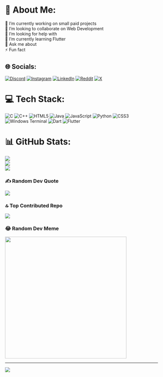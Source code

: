 # 💫 About Me:
🔭 I’m currently working on small paid projects<br>👯 I’m looking to collaborate on Web Development<br>🤝 I’m looking for help with<br>🌱 I’m currently learning Flutter<br>💬 Ask me about<br>⚡ Fun fact


## 🌐 Socials:
[![Discord](https://img.shields.io/badge/Discord-%237289DA.svg?logo=discord&logoColor=white)](https://discord.gg/https://discord.com/invite/W3PyRxQx) [![Instagram](https://img.shields.io/badge/Instagram-%23E4405F.svg?logo=Instagram&logoColor=white)](https://instagram.com/rajvardhan751) [![LinkedIn](https://img.shields.io/badge/LinkedIn-%230077B5.svg?logo=linkedin&logoColor=white)](https://linkedin.com/in/https://www.linkedin.com/in/raj-vardhan-singh-050795290) [![Reddit](https://img.shields.io/badge/Reddit-%23FF4500.svg?logo=Reddit&logoColor=white)](https://reddit.com/user/Fantastic_Ad_1924) [![X](https://img.shields.io/badge/X-black.svg?logo=X&logoColor=white)](https://x.com/@Raj2006Vs) 

# 💻 Tech Stack:
![C](https://img.shields.io/badge/c-%2300599C.svg?style=for-the-badge&logo=c&logoColor=white) ![C++](https://img.shields.io/badge/c++-%2300599C.svg?style=for-the-badge&logo=c%2B%2B&logoColor=white) ![HTML5](https://img.shields.io/badge/html5-%23E34F26.svg?style=for-the-badge&logo=html5&logoColor=white) ![Java](https://img.shields.io/badge/java-%23ED8B00.svg?style=for-the-badge&logo=openjdk&logoColor=white) ![JavaScript](https://img.shields.io/badge/javascript-%23323330.svg?style=for-the-badge&logo=javascript&logoColor=%23F7DF1E) ![Python](https://img.shields.io/badge/python-3670A0?style=for-the-badge&logo=python&logoColor=ffdd54) ![CSS3](https://img.shields.io/badge/css3-%231572B6.svg?style=for-the-badge&logo=css3&logoColor=white) ![Windows Terminal](https://img.shields.io/badge/Windows%20Terminal-%234D4D4D.svg?style=for-the-badge&logo=windows-terminal&logoColor=white) ![Dart](https://img.shields.io/badge/dart-%230175C2.svg?style=for-the-badge&logo=dart&logoColor=white) ![Flutter](https://img.shields.io/badge/Flutter-%2302569B.svg?style=for-the-badge&logo=Flutter&logoColor=white)
# 📊 GitHub Stats:
![](https://github-readme-stats.vercel.app/api?username=rajvardhan75&theme=dark&hide_border=false&include_all_commits=true&count_private=false)<br/>
![](https://github-readme-streak-stats.herokuapp.com/?user=rajvardhan75&theme=dark&hide_border=false)<br/>
![](https://github-readme-stats.vercel.app/api/top-langs/?username=rajvardhan75&theme=dark&hide_border=false&include_all_commits=true&count_private=false&layout=compact)

### ✍️ Random Dev Quote
![](https://quotes-github-readme.vercel.app/api?type=horizontal&theme=radical)

### 🔝 Top Contributed Repo
![](https://github-contributor-stats.vercel.app/api?username=rajvardhan75&limit=5&theme=dark&combine_all_yearly_contributions=true)

### 😂 Random Dev Meme
<img src='https://memer-new.vercel.app/' style="height: 400px;"/>

---
[![](https://visitcount.itsvg.in/api?id=rajvardhan75&icon=0&color=0)](https://visitcount.itsvg.in)

<!-- Proudly created with GPRM ( https://gprm.itsvg.in ) -->
